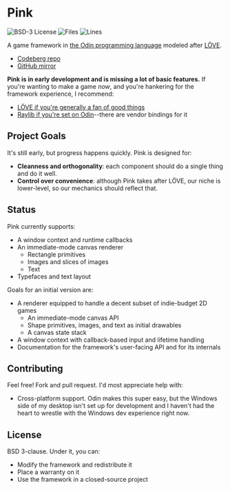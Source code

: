 # Pink

![BSD-3 License](https://img.shields.io/badge/License-BSD--3-green.svg)
![Files](https://img.shields.io/github/directory-file-count/spindlebink/pink/pink)
![Lines](https://img.shields.io/tokei/lines/github.com/spindlebink/pink)

A game framework in [the Odin programming language](https://odin-lang.org) modeled after [LÖVE](https://love2d.org).

* [Codeberg repo](https://codeberg.org/spindlebink/pink)
* [GitHub mirror](https://github.com/spindlebink/pink)

**Pink is in early development and is missing a lot of basic features.** If you're wanting to make a game *now*, and you're hankering for the framework experience, I recommend:

* [LÖVE if you're generally a fan of good things](https://love2d.org)
* [Raylib if you're set on Odin](https://pkg.odin-lang.org/vendor/raylib/)--there are vendor bindings for it

## Project Goals

It's still early, but progress happens quickly. Pink is designed for:

* **Cleanness and orthogonality**: each component should do a single thing and do it well.
* **Control over convenience**: although Pink takes after LÖVE, our niche is lower-level, so our mechanics should reflect that.

## Status

Pink currently supports:

* A window context and runtime callbacks
* An immediate-mode canvas renderer
  * Rectangle primitives
  * Images and slices of images
  * Text
* Typefaces and text layout

Goals for an initial version are:

* A renderer equipped to handle a decent subset of indie-budget 2D games
  * An immediate-mode canvas API
  * Shape primitives, images, and text as initial drawables
  * A canvas state stack
* A window context with callback-based input and lifetime handling
* Documentation for the framework's user-facing API and for its internals

## Contributing

Feel free! Fork and pull request. I'd most appreciate help with:

* Cross-platform support. Odin makes this super easy, but the Windows side of my desktop isn't set up for development and I haven't had the heart to wrestle with the Windows dev experience right now.

## License

BSD 3-clause. Under it, you can:
* Modify the framework and redistribute it
* Place a warranty on it
* Use the framework in a closed-source project
